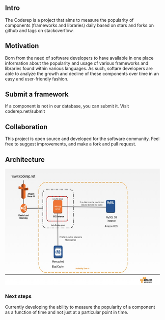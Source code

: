 ## Intro
The Coderep is a project that aims to measure the popularity of components (frameworks and libraries) daily based on stars and forks on github and tags on stackoverflow.

## Motivation
Born from the need of software developers to have available in one place information about the popularity and usage of various frameworks and libraries found within various languages. As such, softare developers are able to analyze the growth and decline of these components over time in an easy and user-friendly fashion.

## Submit a framework
If a component is not in our database, you can submit it. Visit coderep.net/submit

## Collaboration
This project is open source and developed for the software community. Feel free to suggest improvements, and make a fork and pull request.

## Architecture
![alt tag](https://raw.githubusercontent.com/felipeparpinelli/coderep/master/static/images/architecture.jpg)

### Next steps
Currently developing the ability to measure the popularity of a component as a function of time and not just at a particular point in time.





